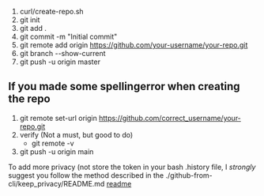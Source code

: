 1. curl/create-repo.sh <args>
2. git init
3. git add .
4. git commit -m "Initial commit"
5. git remote add origin https://github.com/your-username/your-repo.git
6. git branch --show-current
7. git push -u origin master

## If you made some spellingerror when creating the repo
1. git remote set-url origin https://github.com/correct_username/your-repo.git
2. verify (Not a must, but good to do)
    * git remote -v
3. git push -u origin main

To add more privacy (not store the token in your bash .history file, I *strongly*  suggest you follow the method described in the ./github-from-cli/keep_privacy/README.md  [readme](https://github.com/ptr/guided/blob/master/github/github-from-cli/keep_privacy/README.md#git-credentials)   
